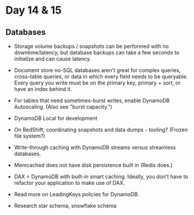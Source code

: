 # Day 14 & 15

## Databases

* Storage volume backups / snapshots can be performed with no downtime/latency, but database backups can take a few seconds to initialize and can cause latency.
* Document store no-SQL databases aren't great for complex queries, cross-table queries, or data in which every field needs to be queryable. Every query you write must be on the primary key, primary + sort, or have an index behind it.
* For tables that need sometimes-burst writes, enable DynamoDB Autoscaling. (Also see "burst capacity.")
* DynamoDB Local for development
* On RedShift, coordinating snapshots and data dumps - tooling? (Frozen file system?)
* Write-through caching with DynamoDB streams versus streamless databases.
* Memcached does not have disk persistence built in (Redis does.)
* DAX = DynamoDB with built-in smart caching. Ideally, you don't have to refactor your application to make use of DAX.

* Read more on LeadingKeys policies for DynamoDB.
* Research star schema, snowflake schema
